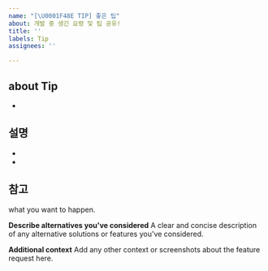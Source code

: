 ```yaml
---
name: "[\U0001F48E TIP] 좋은 팁"
about: 개발 중 생긴 요령 및 팁 공유!
title: ''
labels: Tip
assignees: ''

---
```


## about Tip
*

## 설명
*
*

## 참고
 what you want to happen.

**Describe alternatives you've considered**
A clear and concise description of any alternative solutions or features you've considered.

**Additional context**
Add any other context or screenshots about the feature request here.
